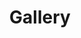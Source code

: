 ---
layout: jmm_gallery
title: Gallery
permalink: /jmm/johnsmodelmadness/gallery/index.html
sidebar: No
---